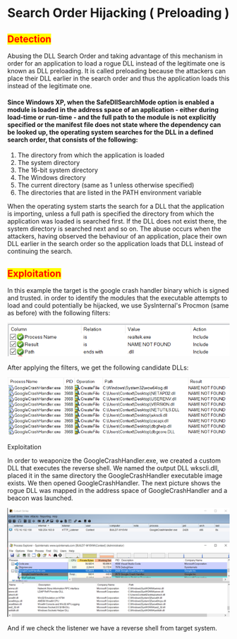 # Search Order Hijacking ( Preloading )

## <mark style="color:red;">Detection</mark>

Abusing the DLL Search Order and taking advantage of this mechanism in order for an application to load a rogue DLL instead of the legitimate one is known as DLL preloading. It is called preloading because the attackers can place their DLL earlier in the search order and thus the application loads this instead of the legitimate one.

#### Since Windows XP, when the SafeDllSearchMode option is enabled a module is loaded in the address space of an application - either during load-time or run-time - and the full path to the module is not explicitly specified or the manifest file does not state where the dependency can be looked up, the operating system searches for the DLL in a defined search order, that consists of the following:

1. The directory from which the application is loaded
2. The system directory
3. The 16-bit system directory
4. The Windows directory
5. The current directory (same as 1 unless otherwise specified)
6. The directories that are listed in the PATH environment variable

When the operating system starts the search for a DLL that the application is importing, unless a full path is specified the directory from which the application was loaded is searched first. If the DLL does not exist there, the system directory is searched next and so on. The abuse occurs when the attackers, having observed the behaviour of an application, place their own DLL earlier in the search order so the application loads that DLL instead of continuing the search.

## <mark style="color:red;">Exploitation</mark>

In this example the target is the google crash handler binary which is signed and trusted. in order to identify the modules that the executable attempts to load and could potentially be hijacked, we use SysInternal's Procmon (same as before) with the following filters:

![](<../../../../.gitbook/assets/image (165).png>)

After applying the filters, we get the following candidate DLLs:

![](<../../../../.gitbook/assets/image (160).png>)

Exploitation

In order to weaponize the GoogleCrashHandler.exe, we created a custom DLL that executes the reverse shell. We named the output DLL wkscli.dll, placed it in the same directory the GoogleCrashHandler executable image exists. We then opened GoogleCrashHandler. The next picture shows the rogue DLL was mapped in the address space of GoogleCrashHandler and a beacon was launched.

![](<../../../../.gitbook/assets/image (163).png>)

And if we check the listener we have a reverse shell from target system.
